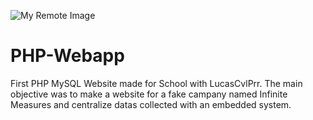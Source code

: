 ![My Remote Image](https://imgs.search.brave.com/9XlPnBRVbFfcmGcvbJIzaRrEuHdbJ8nekYoaHRBYUHY/rs:fit:860:0:0/g:ce/aHR0cHM6Ly93d3cu/ZnJlZXBuZ2xvZ29z/LmNvbS91cGxvYWRz/L2xvZ28tbXlzcWwt/cG5nL2xvZ28tbXlz/cWwtYXRsYW50YS1w/aHAtZGV2ZWxvcG1l/bnQtOC5wbmc)

# PHP-Webapp
First PHP MySQL Website made for School with LucasCvlPrr.
The main objective was to make a website for a fake campany named Infinite Measures and centralize datas collected with an embedded system.

